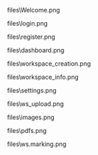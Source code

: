 files\Welcome.png

files\login.png

files\register.png

files\dashboard.png

files\workspace_creation.png

files\workspace_info.png

files\settings.png

files\ws_upload.png

files\images.png

files\pdfs.png

files\ws.marking.png


